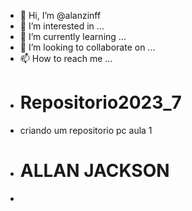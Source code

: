 - 👋 Hi, I’m @alanzinff
- 👀 I’m interested in ...
- 🌱 I’m currently learning ...
- 💞️ I’m looking to collaborate on ...
- 📫 How to reach me ...
- # Repositorio2023_7
- criando um repositorio pc aula 1
- # ALLAN JACKSON
- 
